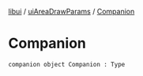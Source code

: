 [libui](../README.md) / [uiAreaDrawParams](README.md) / [Companion](-companion.md)

# Companion

`companion object Companion : Type`
